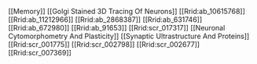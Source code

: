 [[Memory]]
[[Golgi Stained 3D Tracing Of Neurons]]
[[Rrid:ab_10615768]]
[[Rrid:ab_11212966]]
[[Rrid:ab_2868387]]
[[Rrid:ab_631746]]
[[Rrid:ab_672980]]
[[Rrid:ab_91653]]
[[Rrid:scr_017317]]
[[Neuronal Cytomorphometry And Plasticity]]
[[Synaptic Ultrastructure And Proteins]]
[[Rrid:scr_001775]]
[[Rrid:scr_002798]]
[[Rrid:scr_002677]]
[[Rrid:scr_007369]]
